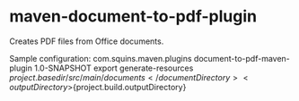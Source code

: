 maven-document-to-pdf-plugin
============================

Creates PDF files from Office documents.

Sample configuration:
    <build>
        <plugins>
            <plugin>
              <groupId>com.squins.maven.plugins</groupId>
                <artifactId>document-to-pdf-maven-plugin</artifactId>
                <version>1.0-SNAPSHOT</version>
                <executions>
                    <execution>
                        <goals>
                            <goal>export</goal>
                        </goals>
                        <phase>generate-resources</phase>
                    </execution>
                </executions>
                <configuration>
                    <documentDirectory>${project.basedir}/src/main/documents</documentDirectory>
                    <outputDirectory>${project.build.outputDirectory}</outputDirectory>
                </configuration>
            </plugin>
        </plugins>
    </build>
